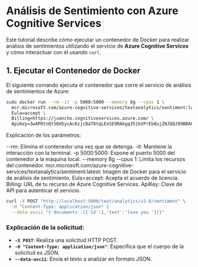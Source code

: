 
# Análisis de Sentimiento con Azure Cognitive Services

Este tutorial describe cómo ejecutar un contenedor de Docker para realizar análisis de sentimientos utilizando el servicio de **Azure Cognitive Services** y cómo interactuar con él usando `curl`.

## 1. Ejecutar el Contenedor de Docker

El siguiente comando ejecuta el contenedor que corre el servicio de análisis de sentimientos de Azure:

```bash
sudo docker run --rm -it -p 5000:5000 --memory 8g --cpus 1 \
  mcr.microsoft.com/azure-cognitive-services/textanalytics/sentiment:latest \
  Eula=accept \
  Billing=https://juancho.cognitiveservices.azure.com/ \
  ApiKey=3wAP0tnQtS6H5ycAcKzjcBaT8tqLEeSE9RAkgq351kVPrEb8ujZNJQQJ99BBACi5YpzXJ3w3AAAEACOGdAm 
```

  Explicación de los parámetros:


--rm:   Elimina el contenedor una vez que se detenga.
-it:     Mantiene la interacción con la terminal.
-p  5000:5000: Expone el puerto 5000 del contenedor a la máquina local.
--memory 8g --cpus 1: Limita los recursos del contenedor.
mcr.microsoft.com/azure-cognitive-services/textanalytics/sentiment:latest: Imagen de Docker para el servicio de análisis de sentimiento.
Eula=accept: Acepta el acuerdo de licencia.
Billing: URL de tu recurso de Azure Cognitive Services.
ApiKey: Clave de API para autenticar el servicio.


```bash
curl -X POST "http://localhost:5000/text/analytics/v3.0/sentiment" \
  -H "Content-Type: application/json" \
  --data-ascii "{'documents':[{'id':1,'text':'love you '}]}"
```
### Explicación de la solicitud:
- **`-X POST`**: Realiza una solicitud HTTP POST.
- **`-H "Content-Type: application/json"`**: Especifica que el cuerpo de la solicitud es JSON.
- **`--data-ascii`**: Envía el texto a analizar en formato JSON.





